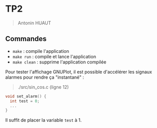 # TP2
> Antonin HUAUT

## Commandes
- `make` : compile l'application
- `make run` : compile et lance l'application
- `make clean` : supprime l'application compilée

Pour tester l'affichage GNUPlot, il est possible d'accélérer les signaux alarmes pour rendre ça "instantané" :
> ./src/sin_cos.c (ligne 12)
```C
void set_alarm() {
  int test = 0;
  ...
}
```
Il suffit de placer la variable `test` à 1.